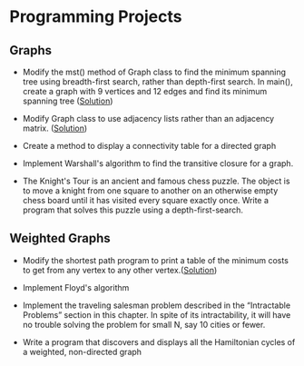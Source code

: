 # Programming Projects

## Graphs
- Modify the mst() method of Graph class to find the minimum spanning tree using breadth-first search, rather than depth-first search. In main(), create a graph with 9 vertices and 12 edges and find its minimum spanning tree ([Solution](https://github.com/sevresbabylone/data-structures-in-java/blob/master/Graphs/Adjacency%20Matrix%20Based/Graph.java))

- Modify Graph class to use adjacency lists rather than an adjacency matrix. ([Solution](https://github.com/sevresbabylone/data-structures-in-java/blob/master/Graphs/Adjacency%20List%20Based/Graph.java))

- Create a method to display a connectivity table for a directed graph

- Implement Warshall's algorithm to find the transitive closure for a graph.

- The Knight's Tour is an ancient and famous chess puzzle. The object is to move a knight from one square to another on an otherwise empty chess board until it has visited every square exactly once. Write a program that solves this puzzle using a depth-first-search.

## Weighted Graphs
- Modify the shortest path program to print a table of the minimum costs to get from any vertex to any other vertex.([Solution](https://github.com/sevresbabylone/data-structures-in-java/blob/master/Weighted%20Graphs/DirectedWeightedGraph.java))

- Implement Floyd's algorithm

- Implement the traveling salesman problem described in the “Intractable Problems” section in this chapter. In spite of its intractability, it will have no trouble solving the problem for small N, say 10 cities or fewer.

- Write a program that discovers and displays all the Hamiltonian cycles of a weighted, non-directed graph
